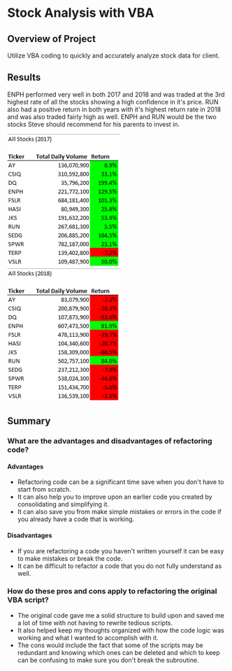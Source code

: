 # Stock Analysis with VBA

## Overview of Project
Utilize VBA coding to quickly and accurately analyze stock data for client.

## Results
ENPH performed very well in both 2017 and 2018 and was traded at the 3rd highest rate of all the stocks showing a high confidence in it's price.
RUN also had a positive return in both years with it's highest return rate in 2018 and was also traded fairly high as well.
ENPH and RUN would be the two stocks Steve should recommend for his parents to invest in.


![2017 Stocks](https://github.com/pminor87/week2_vba_hw/blob/main/02-Stock_Analysis/Submission/Resources/2017_Stocks.png)
![2018 Stocks](https://github.com/pminor87/week2_vba_hw/blob/main/02-Stock_Analysis/Submission/Resources/2018_Stocks.png)

## Summary
### What are the advantages and disadvantages of refactoring code?
#### Advantages
- Refactoring code can be a significant time save when you don't have to start from scratch.
- It can also help you to improve upon an earlier code you created by consolidating and simplifying it.
- It can also save you from make simple mistakes or errors in the code if you already have a code that is working.

#### Disadvantages
- If you are refactoring a code you haven't written yourself it can be easy to make mistakes or break the code.
- It can be difficult to refactor a code that you do not fully understand as well.

### How do these pros and cons apply to refactoring the original VBA script?
- The original code gave me a solid structure to build upon and saved me a lot of time with not having to rewrite tedious scripts.
- It also helped keep my thoughts organized with how the code logic was working and what I wanted to accomplish with it.
- The cons would include the fact that some of the scripts may be redundant and knowing which ones can be deleted and which to keep can be confusing to make sure you don't break the subroutine.